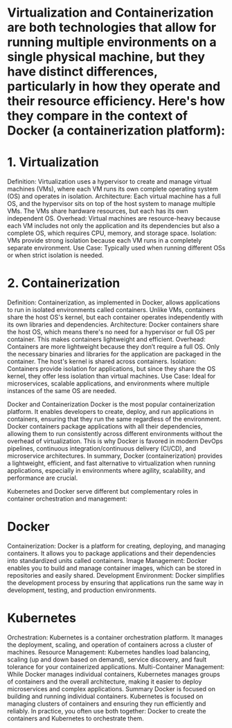 # Virtualization and Containerization are both technologies that allow for running multiple environments on a single physical machine, but they have distinct differences, particularly in how they operate and their resource efficiency. Here's how they compare in the context of Docker (a containerization platform):

# 1. Virtualization
Definition: Virtualization uses a hypervisor to create and manage virtual machines (VMs), where each VM runs its own complete operating system (OS) and operates in isolation.
Architecture: Each virtual machine has a full OS, and the hypervisor sits on top of the host system to manage multiple VMs. The VMs share hardware resources, but each has its own independent OS.
Overhead: Virtual machines are resource-heavy because each VM includes not only the application and its dependencies but also a complete OS, which requires CPU, memory, and storage space.
Isolation: VMs provide strong isolation because each VM runs in a completely separate environment.
Use Case: Typically used when running different OSs or when strict isolation is needed.
# 2. Containerization
Definition: Containerization, as implemented in Docker, allows applications to run in isolated environments called containers. Unlike VMs, containers share the host OS's kernel, but each container operates independently with its own libraries and dependencies.
Architecture: Docker containers share the host OS, which means there's no need for a hypervisor or full OS per container. This makes containers lightweight and efficient.
Overhead: Containers are more lightweight because they don’t require a full OS. Only the necessary binaries and libraries for the application are packaged in the container. The host's kernel is shared across containers.
Isolation: Containers provide isolation for applications, but since they share the OS kernel, they offer less isolation than virtual machines.
Use Case: Ideal for microservices, scalable applications, and environments where multiple instances of the same OS are needed.

Docker and Containerization
Docker is the most popular containerization platform. It enables developers to create, deploy, and run applications in containers, ensuring that they run the same regardless of the environment. Docker containers package applications with all their dependencies, allowing them to run consistently across different environments without the overhead of virtualization. This is why Docker is favored in modern DevOps pipelines, continuous integration/continuous delivery (CI/CD), and microservice architectures.
In summary, Docker (containerization) provides a lightweight, efficient, and fast alternative to virtualization when running applications, especially in environments where agility, scalability, and performance are crucial.

Kubernetes and Docker serve different but complementary roles in container orchestration and management:

# Docker
Containerization: Docker is a platform for creating, deploying, and managing containers. It allows you to package applications and their dependencies into standardized units called containers.
Image Management: Docker enables you to build and manage container images, which can be stored in repositories and easily shared.
Development Environment: Docker simplifies the development process by ensuring that applications run the same way in development, testing, and production environments.
# Kubernetes
Orchestration: Kubernetes is a container orchestration platform. It manages the deployment, scaling, and operation of containers across a cluster of machines.
Resource Management: Kubernetes handles load balancing, scaling (up and down based on demand), service discovery, and fault tolerance for your containerized applications.
Multi-Container Management: While Docker manages individual containers, Kubernetes manages groups of containers and the overall architecture, making it easier to deploy microservices and complex applications.
Summary
Docker is focused on building and running individual containers.
Kubernetes is focused on managing clusters of containers and ensuring they run efficiently and reliably.
In practice, you often use both together: Docker to create the containers and Kubernetes to orchestrate them.

